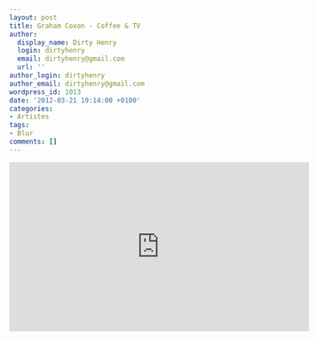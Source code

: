 ```yaml
---
layout: post
title: Graham Coxon - Coffee & TV
author:
  display_name: Dirty Henry
  login: dirtyhenry
  email: dirtyhenry@gmail.com
  url: ''
author_login: dirtyhenry
author_email: dirtyhenry@gmail.com
wordpress_id: 1013
date: '2012-03-21 19:14:00 +0100'
categories:
- Artistes
tags:
- Blur
comments: []
---
```

<iframe width="540" height="304" src="http://www.youtube.com/embed/6oqXVx3sBOk" frameborder="0" allowfullscreen></iframe>
